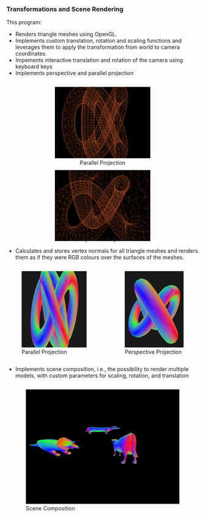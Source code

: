 ### Transformations and Scene Rendering

This program:
- Renders triangle meshes using OpenGL. 
- Implements custom translation, rotation and scaling functions and leverages them to apply the transformation from world to camera coordinates.
- Impements interactive translation and rotation of the camera using keyboard keys
- Implements perspective and parallel projection

<center>
<div style="display: flex; justify-content: center; gap: 20px;">
  <figure style="text-align: center; position: relative;">
    <img src="assets/par.png" alt="Parallel Projection" width="250">
    <figcaption style="position: absolute; bottom: 10; width: 100%;">Parallel Projection</figcaption>
  </figure>
</center>
 
  <figure style="text-align: center; position: relative;">
    <img src="assets/pers.png" alt="Perspective Projection" width="250">
    <figcaption style="position: absolute; bottom: 0; width: 100%;">Perspective Projection</figcaption>
  </figure>
</div>

- Calculates and stores vertex normals for all triangle meshes and renders them as if they were RGB colours over the surfaces of the meshes.

<div style="display: flex; justify-content: center; gap: 20px;">
    <figure>
  <img src="assets/pers_rgb.png" alt="Parallel Projection" height="200">
  <figcaption>Parallel Projection</figcaption>
    </figure>
    <figure>
  <img src="assets/par_rgb.png" alt="Perspective Projection" height="200">
    <figcaption>Perspective Projection</figcaption>
      </figure>
</div>

- Implements scene composition, i.e., the possibility to render multiple models, with custom parameters for scaling, rotation, and translation

<div style="display: flex; justify-content: center; gap: 20px;">
    <figure>
  <img src="assets/scene.png" alt="Parallel Projection" height="300">
  <figcaption>Scene Composition</figcaption>
    </figure>
</div>
